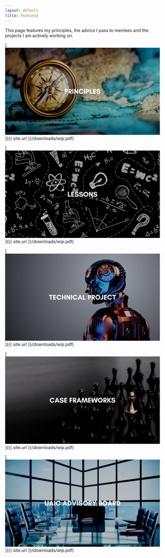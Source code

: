 ```yaml
---
layout: default
title: Featured
---
```



This page features my principles, the advice I pass to mentees and the projects I am actively working on.

[![principles](/assets/images/principles.png)]({{ site.url }}/downloads/wip.pdf)

[![lessons](/assets/images/lessons.png)]({{ site.url }}/downloads/wip.pdf)

[![technical](/assets/images/technical.png)]({{ site.url }}/downloads/wip.pdf)

[![Case Framework](/assets/images/case-frameworks.png)]({{ site.url }}/downloads/wip.pdf)

[![UAIC Advisory Board](/assets/images/uaic-advisory-board.png)]({{ site.url }}/downloads/wip.pdf)








